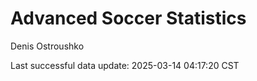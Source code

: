 # Advanced Soccer Statistics
Denis Ostroushko

<!-- gfm -->

Last successful data update: 2025-03-14 04:17:20 CST
